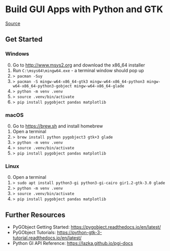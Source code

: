 # Build GUI Apps with Python and GTK

[Source](https://youtu.be/Ko0NTS0IpfI)

## Get Started

### Windows

0. Go to <http://www.msys2.org> and download the x86_64 installer
1. Run `C:\msys64\mingw64.exe` -  a terminal window should pop up
2. `> pacman -Suy`
3. `> pacman -S mingw-w64-x86_64-gtk3 mingw-w64-x86_64-python3 mingw-w64-x86_64-python3-gobject mingw-w64-x86_64-glade`
4. `> python -m venv .venv`
5. `> source .venv/bin/activate`
6. `> pip install pygobject pandas matplotlib`

### macOS

0. Go to <https://brew.sh> and install homebrew
1. Open a terminal
2. `> brew install python pygobject3 gtk+3 glade`
3. `> python -m venv .venv`
4. `> source .venv/bin/activate`
5. `> pip install pygobject pandas matplotlib`

### Linux

0. Open a terminal
1. `> sudo apt install python3-gi python3-gi-cairo gir1.2-gtk-3.0 glade`
2. `> python -m venv .venv`
3. `> source .venv/bin/activate`
4. `> pip install pygobject pandas matplotlib`

## Further Resources

* PyGObject Getting Started: <https://pygobject.readthedocs.io/en/latest/>
* PyGObject Tutorials: <https://python-gtk-3-tutorial.readthedocs.io/en/latest/>
* Python GI API Reference: <https://lazka.github.io/pgi-docs>
